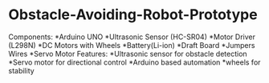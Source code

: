 # Obstacle-Avoiding-Robot-Prototype
Components:
 *Arduino UNO
 *Ultrasonic Sensor (HC-SR04)
 *Motor Driver (L298N)
 *DC Motors with Wheels
 *Battery(Li-ion)
 *Draft Board
 *Jumpers Wires
 *Servo Motor
Features:
 *Ultrasonic sensor for obstacle detection
 *Servo motor for directional control
 *Arduino based automation
 *wheels for stability
